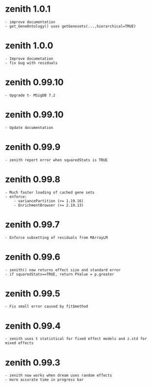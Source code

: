 # zenith 1.0.1
	- improve documentation
	- get_GeneOntology() uses getGenesets(...,hierarchical=TRUE)

# zenith 1.0.0
	- Improve documetation
	- fix bug with residuals

# zenith 0.99.10
	- Upgrade t- MSigDB 7.2

# zenith 0.99.10
	- Update documentation

# zenith 0.99.9
	- zenith report error when squaredStats is TRUE

# zenith 0.99.8
	- Much faster loading of cached gene sets
	- enforce: 
	    - variancePartition (>= 1.19.16)
	    - EnrichmentBrowser (>= 2.19.13)

# zenith 0.99.7
	- Enforce subsetting of residuals from MArrayLM

# zenith 0.99.6
	- zenith() now returns effect size and standard error
	- if squaredStats==TRUE, return PValue = p.greater

# zenith 0.99.5
	- Fix small error caused by fit$method

# zenith 0.99.4
	- zenith uses t statistical for fixed effect models and z.std for mixed effects

# zenith 0.99.3
	- zenith now works when dream uses random effects
	- more accurate time in progress bar